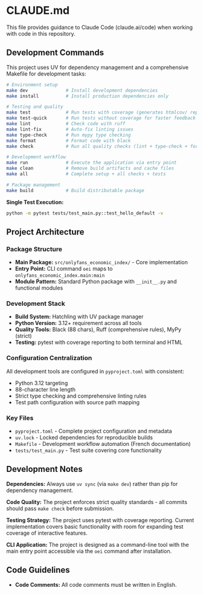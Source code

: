 # CLAUDE.md

This file provides guidance to Claude Code (claude.ai/code) when working with code in this repository.

## Development Commands

This project uses UV for dependency management and a comprehensive Makefile for development tasks:

```bash
# Environment setup
make dev              # Install development dependencies
make install          # Install production dependencies only

# Testing and quality
make test             # Run tests with coverage (generates htmlcov/ reports)
make test-quick       # Run tests without coverage for faster feedback
make lint             # Check code with ruff
make lint-fix         # Auto-fix linting issues
make type-check       # Run mypy type checking
make format           # Format code with black
make check            # Run all quality checks (lint + type-check + format-check)

# Development workflow
make run              # Execute the application via entry point
make clean            # Remove build artifacts and cache files
make all              # Complete setup + all checks + tests

# Package management
make build            # Build distributable package
```

**Single Test Execution:**
```bash
python -m pytest tests/test_main.py::test_hello_default -v
```

## Project Architecture

### Package Structure
- **Main Package:** `src/onlyfans_economic_index/` - Core implementation
- **Entry Point:** CLI command `oei` maps to `onlyfans_economic_index.main:main`
- **Module Pattern:** Standard Python package with `__init__.py` and functional modules

### Development Stack
- **Build System:** Hatchling with UV package manager
- **Python Version:** 3.12+ requirement across all tools
- **Quality Tools:** Black (88 chars), Ruff (comprehensive rules), MyPy (strict)
- **Testing:** pytest with coverage reporting to both terminal and HTML

### Configuration Centralization
All development tools are configured in `pyproject.toml` with consistent:
- Python 3.12 targeting
- 88-character line length
- Strict type checking and comprehensive linting rules
- Test path configuration with source path mapping

### Key Files
- `pyproject.toml` - Complete project configuration and metadata
- `uv.lock` - Locked dependencies for reproducible builds
- `Makefile` - Development workflow automation (French documentation)
- `tests/test_main.py` - Test suite covering core functionality

## Development Notes

**Dependencies:** Always use `uv sync` (via `make dev`) rather than pip for dependency management.

**Code Quality:** The project enforces strict quality standards - all commits should pass `make check` before submission.

**Testing Strategy:** The project uses pytest with coverage reporting. Current implementation covers basic functionality with room for expanding test coverage of interactive features.

**CLI Application:** The project is designed as a command-line tool with the main entry point accessible via the `oei` command after installation.

## Code Guidelines

- **Code Comments:** All code comments must be written in English.
